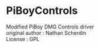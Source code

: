 # PiBoyControls
Modified PiBoy DMG Controls driver  
original author : Nathan Scherdin  
License : GPL 
